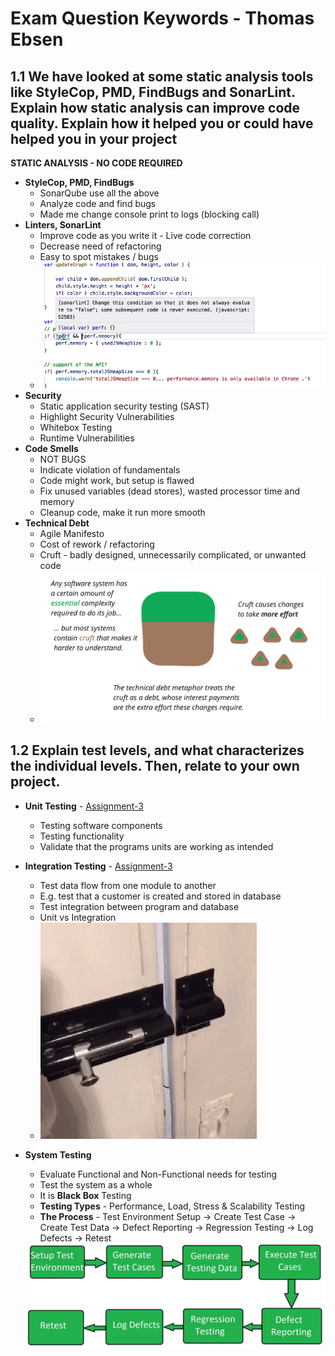 # Exam Question Keywords - Thomas Ebsen
 
## 1.1 We have looked at some static analysis tools like StyleCop, PMD, FindBugs and SonarLint. Explain how static analysis can improve code quality. Explain how it helped you or could have helped you in your project</h1>   
<b>STATIC ANALYSIS - NO CODE REQUIRED</b>

- <b>StyleCop, PMD, FindBugs</b>
    - SonarQube use all the above
    - Analyze code and find bugs
    - Made me change console print to logs (blocking call)
- <b>Linters, SonarLint</b>
    - Improve code as you write it - Live code correction
    - Decrease need of refactoring
    - Easy to spot mistakes / bugs
    - <img src="media/lint.png">
- <b>Security</b>
    - Static application security testing (SAST)
    - Highlight Security Vulnerabilities
    - Whitebox Testing
    - Runtime Vulnerabilities
- <b>Code Smells</b>
    - NOT BUGS
    - Indicate violation of fundamentals
    - Code might work, but setup is flawed
    - Fix unused variables (dead stores), wasted processor time and memory
    - Cleanup code, make it run more smooth
- <b>Technical Debt</b>
    - Agile Manifesto
    - Cost of rework / refactoring
     - Cruft - badly designed, unnecessarily complicated, or unwanted code  
    - <img width=500px src="media/techdebt.png">

## 1.2 Explain test levels, and what characterizes the individual levels. Then, relate to your own project.
- **Unit Testing** - <a href="https://github.com/SOFT2020-Test/Assignment-3/tree/main/src/test/java/unit/servicelayer">Assignment-3</a>
    - Testing software components
    - Testing functionality
    - Validate that the programs units are working as intended

- **Integration Testing** - <a href="https://github.com/SOFT2020-Test/Assignment-3/tree/main/src/test/java/integration">Assignment-3</a>
    - Test data flow from one module to another
    - E.g. test that a customer is created and stored in database
    - Test integration between program and database
    - Unit vs Integration
    - <img src="media/unitintegration.gif">
- **System Testing**
    - Evaluate Functional and Non-Functional needs for testing
    - Test the system as a whole
    - It is **Black Box** Testing
    - **Testing Types** - Performance, Load, Stress & Scalability Testing
    - **The Process** - Test Environment Setup -> Create Test Case -> Create Test Data -> Defect Reporting -> Regression Testing -> Log Defects -> Retest  
    <img src="media/441.jpg" width=500px>


